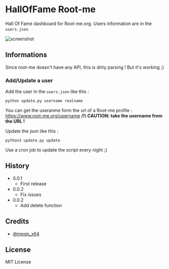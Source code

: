 # HallOfFame Root-me

Hall Of Fame dashboard for Root-me.org. Users information are in the `users.json`.

![screenshot](https://i.gyazo.com/56b4c6fcc5c5306e3d904735c0716835.png)

## Informations

Since root-me doesn't have any API, this is dirty parsing ! But it's working ;)

### Add/Update a user

Add the user in the `users.json` like this :
```
python update.py username realname
```
You can get the useranme form the url of a Root-me profile : https://www.root-me.org/username 
**/!\ CAUTION: take the username from the URL !**

Update the json like this : 
```
python3 update.py update
```

Use a cron job to update the script every night ;)

## History

* 0.0.1
	* First release
* 0.0.2
	* Fix issues
* 0.0.2
	* Add delete function

## Credits

* [@mpgn_x64](https://twitter.com/mpgn_x64)

## License

MIT License
